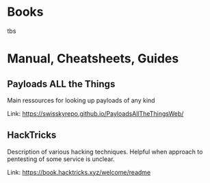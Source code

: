 # Books
tbs

# Manual, Cheatsheets, Guides

## Payloads ALL the Things

Main ressources for looking up payloads of any kind

Link: https://swisskyrepo.github.io/PayloadsAllTheThingsWeb/

## HackTricks

Description of various hacking techniques. Helpful when approach to pentesting of some service is unclear.

Link: https://book.hacktricks.xyz/welcome/readme
